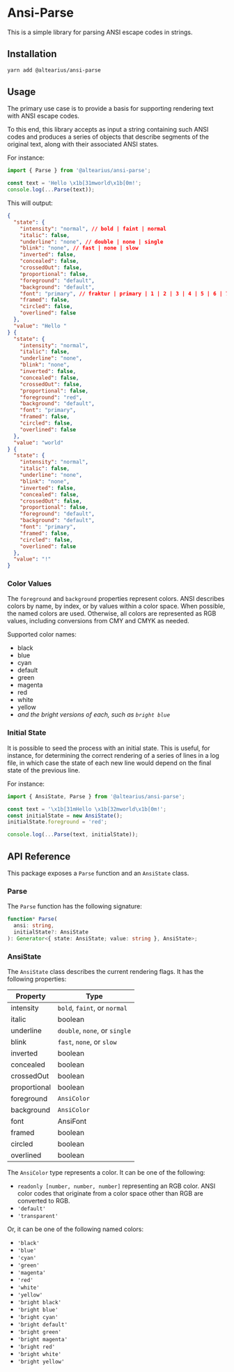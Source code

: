 # Ansi-Parse

This is a simple library for parsing ANSI escape codes in strings.

## Installation

```bash
yarn add @altearius/ansi-parse
```

## Usage

The primary use case is to provide a basis for supporting rendering text
with ANSI escape codes.

To this end, this library accepts as input a string containing such ANSI codes
and produces a series of objects that describe segments of the original text,
along with their associated ANSI states.

For instance:

```javascript
import { Parse } from '@altearius/ansi-parse';

const text = 'Hello \x1b[31mworld\x1b[0m!';
console.log(...Parse(text));
```

This will output:

```json
{
  "state": {
    "intensity": "normal", // bold | faint | normal
    "italic": false,
    "underline": "none", // double | none | single
    "blink": "none", // fast | none | slow
    "inverted": false,
    "concealed": false,
    "crossedOut": false,
    "proportional": false,
    "foreground": "default",
    "background": "default",
    "font": "primary", // fraktur | primary | 1 | 2 | 3 | 4 | 5 | 6 | 7 | 8 | 9
    "framed": false,
    "circled": false,
    "overlined": false
  },
  "value": "Hello "
} {
  "state": {
    "intensity": "normal",
    "italic": false,
    "underline": "none",
    "blink": "none",
    "inverted": false,
    "concealed": false,
    "crossedOut": false,
    "proportional": false,
    "foreground": "red",
    "background": "default",
    "font": "primary",
    "framed": false,
    "circled": false,
    "overlined": false
  },
  "value": "world"
} {
  "state": {
    "intensity": "normal",
    "italic": false,
    "underline": "none",
    "blink": "none",
    "inverted": false,
    "concealed": false,
    "crossedOut": false,
    "proportional": false,
    "foreground": "default",
    "background": "default",
    "font": "primary",
    "framed": false,
    "circled": false,
    "overlined": false
  },
  "value": "!"
}
```

### Color Values

The `foreground` and `background` properties represent colors. ANSI describes
colors by name, by index, or by values within a color space. When possible,
the named colors are used. Otherwise, all colors are represented as RGB values,
including conversions from CMY and CMYK as needed.

Supported color names:

- black
- blue
- cyan
- default
- green
- magenta
- red
- white
- yellow
- _and the *bright* versions of each, such as `bright blue`_

### Initial State

It is possible to seed the process with an initial state. This is useful, for
instance, for determining the correct rendering of a series of lines in a log
file, in which case the state of each new line would depend on the final state
of the previous line.

For instance:

```javascript
import { AnsiState, Parse } from '@altearius/ansi-parse';

const text = '\x1b[31mHello \x1b[32mworld\x1b[0m!';
const initialState = new AnsiState();
initialState.foreground = 'red';

console.log(...Parse(text, initialState));
```

## API Reference

This package exposes a `Parse` function and an `AnsiState` class.

### Parse

The `Parse` function has the following signature:

```typescript
function* Parse(
  ansi: string,
  initialState?: AnsiState
): Generator<{ state: AnsiState; value: string }, AnsiState>;
```

### AnsiState

The `AnsiState` class describes the current rendering flags. It has the
following properties:

| Property     | Type                          |
| ------------ | ----------------------------- |
| intensity    | `bold`, `faint`, or `normal`  |
| italic       | boolean                       |
| underline    | `double`, `none`, or `single` |
| blink        | `fast`, `none`, or `slow`     |
| inverted     | boolean                       |
| concealed    | boolean                       |
| crossedOut   | boolean                       |
| proportional | boolean                       |
| foreground   | `AnsiColor`                   |
| background   | `AnsiColor`                   |
| font         | AnsiFont                      |
| framed       | boolean                       |
| circled      | boolean                       |
| overlined    | boolean                       |

The `AnsiColor` type represents a color. It can be one of the following:

- `readonly [number, number, number]` representing an RGB color. ANSI color
  codes that originate from a color space other than RGB are converted to RGB.
- `'default'`
- `'transparent'`

Or, it can be one of the following named colors:

- `'black'`
- `'blue'`
- `'cyan'`
- `'green'`
- `'magenta'`
- `'red'`
- `'white'`
- `'yellow'`
- `'bright black'`
- `'bright blue'`
- `'bright cyan'`
- `'bright default'`
- `'bright green'`
- `'bright magenta'`
- `'bright red'`
- `'bright white'`
- `'bright yellow'`
